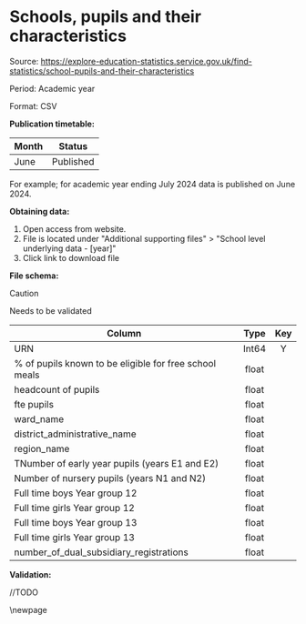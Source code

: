 # Schools, pupils and their characteristics

Source: <https://explore-education-statistics.service.gov.uk/find-statistics/school-pupils-and-their-characteristics>

Period: Academic year

Format: CSV

**Publication timetable:**

| Month    | Status    |
|----------|-----------|
| June     | Published |

For example; for academic year ending July 2024 data is published on June 2024.

**Obtaining data:**

1. Open access from website.
2. File is located under "Additional supporting files" > "School level underlying data - [year]"
3. Click link to download file

**File schema:**

>[!CAUTION]
> Needs to be validated

| Column                                                 | Type  | Key |
|--------------------------------------------------------|:-----:|:---:|
| URN                                                    | Int64 |  Y  |
| % of pupils known to be eligible for free school meals | float |     |
| headcount of pupils                                    | float |     |
| fte pupils                                             | float |     |
| ward_name                                              | float |     |
| district_administrative_name                           | float |     |
| region_name                                            | float |     |
| TNumber of early year pupils (years E1 and E2)         | float |     |
| Number of nursery pupils (years N1 and N2)             | float |     |
| Full time boys Year group 12                           | float |     |
| Full time girls Year group 12                          | float |     |
| Full time boys Year group 13                           | float |     |
| Full time girls Year group 13                          | float |     |
| number_of_dual_subsidiary_registrations                | float |     |

**Validation:**

//TODO

<!-- Leave the rest of this page blank -->
\newpage
